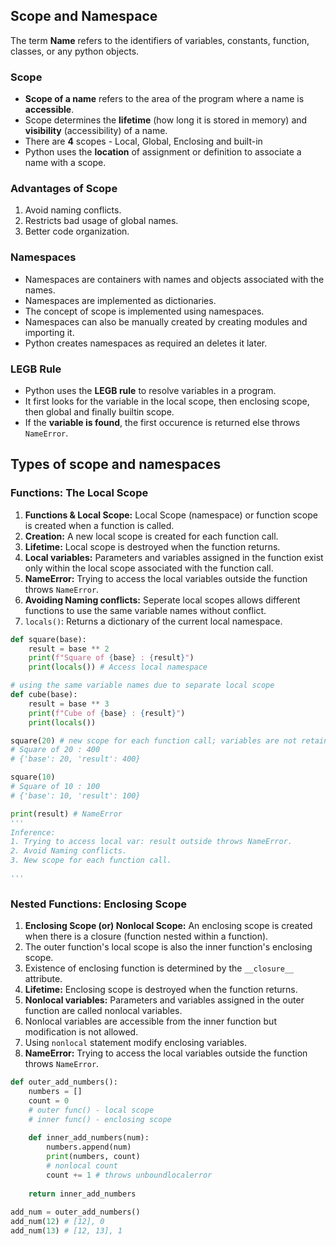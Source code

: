 ## **Scope and Namespace**  
The term **Name** refers to the identifiers of variables, constants, function, classes, or any python objects.  

### Scope
- **Scope of a name** refers to the area of the program where a name is **accessible**.
- Scope determines the **lifetime** (how long it is stored in memory) and **visibility** (accessibility) of a name.
- There are **4** scopes - Local, Global, Enclosing and built-in
- Python uses the **location** of assignment or definition to associate a name with a scope.

### Advantages of Scope
1. Avoid naming conflicts.
2. Restricts bad usage of global names.
3. Better code organization.
  
### Namespaces
- Namespaces are containers with names and objects associated with the names.
- Namespaces are implemented as dictionaries.
- The concept of scope is implemented using namespaces.
- Namespaces can also be manually created by creating modules and importing it.
- Python creates namespaces as required an deletes it later.
  
### LEGB Rule

- Python uses the **LEGB rule** to resolve variables in a program.
- It first looks for the variable in the local scope, then enclosing scope, then global and finally builtin scope.
- If the **variable is found**, the first occurence is returned else throws `NameError`.

## Types of scope and namespaces

### Functions: The Local Scope

1. **Functions & Local Scope:** Local Scope (namespace) or function scope is created when a function is called.
2. **Creation:** A new local scope is created for each function call.
3. **Lifetime:** Local scope is destroyed when the function returns.
4. **Local variables:** Parameters and variables assigned in the function exist only within the local scope associated with the function call.
5. **NameError:** Trying to access the local variables outside the function throws `NameError`.
6. **Avoiding Naming conflicts:** Seperate local scopes allows different functions to use the same variable names without conflict.
7. `locals()`: Returns a dictionary of the current local namespace.

``` python
def square(base):
    result = base ** 2
    print(f"Square of {base} : {result}")
    print(locals()) # Access local namespace

# using the same variable names due to separate local scope
def cube(base):
    result = base ** 3
    print(f"Cube of {base} : {result}")
    print(locals())
```
```python
square(20) # new scope for each function call; variables are not retained.
# Square of 20 : 400
# {'base': 20, 'result': 400}

square(10)
# Square of 10 : 100
# {'base': 10, 'result': 100}

print(result) # NameError
'''
Inference:
1. Trying to access local var: result outside throws NameError.
2. Avoid Naming conflicts. 
3. New scope for each function call.

'''

```
### Nested Functions: Enclosing Scope

1. **Enclosing Scope (or) Nonlocal Scope:** An enclosing scope is created when there is a closure (function nested within a function).
2. The outer function's local scope is also the inner function's enclosing scope.
3. Existence of enclosing function is determined by the `__closure__` attribute.
4. **Lifetime:** Enclosing scope is destroyed when the function returns.
5. **Nonlocal variables:** Parameters and variables assigned in the outer function are called nonlocal variables.
6. Nonlocal variables are accessible from the inner function but modification is not allowed.
7. Using `nonlocal` statement modify enclosing variables.  
8. **NameError:** Trying to access the local variables outside the function throws `NameError`.

``` python
def outer_add_numbers():
    numbers = []
    count = 0
    # outer func() - local scope
    # inner func() - enclosing scope
    
    def inner_add_numbers(num):
        numbers.append(num)
        print(numbers, count)
        # nonlocal count
        count += 1 # throws unboundlocalerror  
    
    return inner_add_numbers
    
add_num = outer_add_numbers()
add_num(12) # [12], 0
add_num(13) # [12, 13], 1
```



